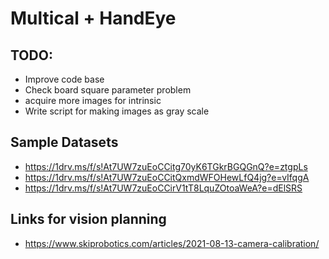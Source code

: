 # Multical + HandEye

## TODO:
- Improve code base
- Check board square parameter problem
- acquire more images for intrinsic
- Write script for making images as gray scale

## Sample Datasets
- https://1drv.ms/f/s!At7UW7zuEoCCitg70yK6TGkrBGQGnQ?e=ztgpLs
- https://1drv.ms/f/s!At7UW7zuEoCCitQxmdWFOHewLfQ4jg?e=vIfqgA
- https://1drv.ms/f/s!At7UW7zuEoCCirV1tT8LquZOtoaWeA?e=dElSRS

## Links for vision planning
- https://www.skiprobotics.com/articles/2021-08-13-camera-calibration/
